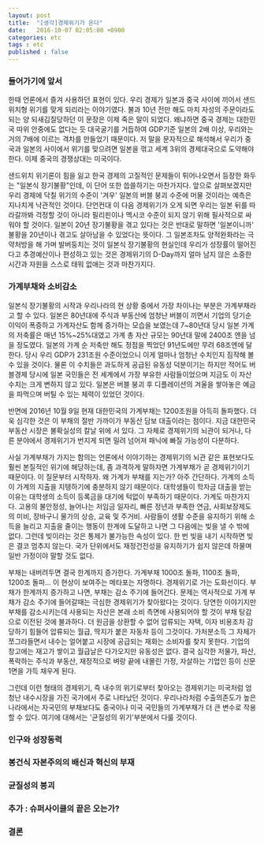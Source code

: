 ```yaml
---
layout: post
title:  "[생각]경제위기가 온다"
date:   2016-10-07 02:05:00 +0900
categories: etc
tags : etc
published : false
---
```

### 들어가기에 앞서

한때 언론에서 즐겨 사용하던 표현이 있다. 우리 경제가 일본과 중국 사이에 끼어서 샌드위치형 위기를 맞게 되리라는 이야기였다. 불과 10년 전만 해도 마치 자성의 주문이라도 되는 양 되새김질당하던 이 문장은 이제 죽은 말이 되었다. 왜냐하면 중국 경제는 대한민국 따위 안중에도 없다는 듯 대국굴기를 거듭하여 GDP기준 일본의 2배 이상, 우리와는 거의 7배에 이르는 격차를 만들었기 때문이다. 저 말을 문자적으로 해석해서 우리가 중국과 일본의 사이에서 위기를 맞으려면 일본을 꺾고 세계 3위의 경제대국으로 도약해야 한다. 이제 중국의 경쟁상대는 미국이다.

샌드위치 위기론이 힘을 잃고 한국 경제의 고질적인 문제들이 튀어나오면서 등장한 화두는 "일본식 장기불황"인데, 이 단어 또한 씁쓸하기는 마찬가지다. 앞으로 살펴보겠지만 우리 경제에 닥칠 위기의 수준이 '겨우' 일본의 버블 붕괴 수준에 머물 것이라는 예측은 지나치게 낙관적인 것이다. 단언컨대 이 다음 경제위기가 오게 되면 우리는 일본 뒤를 따라갈까봐 걱정할 것이 아니라 필리핀이나 멕시코 수준이 되지 않기 위해 필사적으로 싸워야 할 것이다. 일본이 20년 장기불황을 겪고 있다는 것은 반대로 말하면 '일본이니까' 불황을 20년이나 겪고도 살아남을 수 있었다는 뜻이다. 그 일본조차도 양적완화라는 극약처방을 해 가며 발버둥치는 것이 일본식 장기불황의 현실인데 우리가 성장률이 떨어진다고 추경예산이나 편성하고 있는 것은 경제위기의 D-Day까지 얼마 남지 않은 소중한 시간과 자원을 스스로 태워 없애는 것과 마찬가지다.

### 가계부채와 소비감소

일본식 장기불황의 시작과 우리나라의 현 상황 중에서 가장 차이나는 부분은 가계부채라고 할 수 있다. 일본은 80년대에 주식과 부동산에 엄청난 버블이 끼면서 기업의 당기순이익이 폭증하고 가계자산도 함께 증가하는 모습을 보였는데 7~80년대 당시 일본 가계의 저축률은 매년 15%~25%대였고 가계 총 자산 규모는 90년대 말에 2400조 엔을 넘을 정도였다. 일본의 가계 순 저축만 해도 정점을 찍었던 91년도에만 무려 68조엔에 달한다. 당시 우리 GDP가 231조원 수준이었으니 이게 얼마나 엄청난 수치인지 짐작해 볼 수 있을 것이다. 물론 이 수치들은 과도하게 공급된 유동성 덕분이기는 하지만 적어도 버블경제 당시에 일본 국민들은 전 세계에서 가장 부유한 사람들이었으며 지금도 이 자산 수치는 크게 변하지 않고 있다. 일본은 버블 붕괴 후 디플레이션의 겨울을 쌓아놓은 예금을 파먹으며 버틸 수 있는 체력이 있었던 것이다.

반면에 2016년 10월 9일 현재 대한민국의 가계부채는 1200조원을 아득히 돌파했다. 더욱 심각한 것은 이 부채의 절반 가까이가 부동산 담보 대출이라는 점이다. 지금 대한민국 부동산 시장은 불확실성의 칼날 위에 서 있다. 그 자체로 경제위기의 뇌관이 되거나, 다른 분야에서 경제위기가 번지게 되면 밀려 넘어져 패닉에 빠질 가능성이 다분하다.  

사실 가계부채가 가지는 함의는 언론에서 이야기하는 경제위기의 뇌관 같은 표현보다도 훨씬 본질적인 위기에 해당하는데, 좀 과격하게 말하자면 가계부채가 곧 경제위기이기 때문이다. 이 질문부터 시작하자. 왜 가계가 부채를 지는가? 아주 간단하다. 가계의 소득이 가계의 지출을 지탱하기에 충분하지 않기 때문이다. 대학생들이 학자금 대출을 받는 이유는 대학생의 소득이 등록금을 대기에 턱없이 부족하기 때문이다. 가계도 마찬가지다. 고용의 불안정성, 늘어나는 저임금 일자리, 빠른 정년과 부족한 연금, 사회보장제도의 미비, 장바구니 물가의 상승, 교육 및 주거비. 사람들이 생활 수준을 유지하기 위해 소득을 늘리고 지출을 줄이는 행동이 한계에 도달하고 나면 그 다음에는 빚을 낼 수 밖에 없다. 그런데 빚이라는 것은 통제가 불가능한 속성이 있다. 한 번 빚을 내기 시작하면 빚은 결코 멈추지 않는다. 국가 단위에서도 재정건전성을 유지하기가 쉽지 않은데 하물며 일반 가정이야 말할 것도 없다.

부채는 내버려두면 결국 한계까지 증가한다. 가계부채 1000조 돌파, 1100조 돌파, 1200조 돌파... 이 현상이 보여주는 메타포는 자명하다. 경제위기로 가는 도화선이다. 부채가 한계까지 증가하고 나면, 부채는 감소 주기에 들어간다. 문제는 역사적으로 가계 부채가 감소 주기에 들어갈때는 극심한 경제위기가 찾아왔다는 것이다. 당연한 이야기지만 부채를 감소시키는데 사용되는 자산은 본래 소비 측면에 사용되어야 할 것이 부채 탕감으로 이전된 것에 불과하다. 더 원금을 상환할 수 없어 압류되는 자택, 이자 비용조차 감당하기 힘들어 압류되는 월급, 딱지가 붙은 자동차 등이 그것이다. 가처분소득 그 자체가 쪼그라들면서 내수는 얼어붙고 시장에 공급되는 재화는 소비자를 찾지 못한다. 기업의 창고에는 재고가 쌓이고 월급날은 다가오지만 유동성은 없다. 결국 심각한 저물가, 파산, 폭락하는 주식과 부동산, 재정적으로 벼랑 끝에 내몰린 가정, 자살하는 기업인 등이 신문 1면을 가득 채우게 된다.

그런데 이런 형태의 경제위기, 즉 내수의 위기로부터 찾아오는 경제위기는 미국처럼 엄청난 내수시장을 가진 국가에서 주로 나타났던 것이다. 우리나라처럼 수출의존도가 높은 나라에서는 자국민의 부채보다도 중국이나 미국 국민들의 가계부채가 더 큰 변수로 작용할 수 있다. 여기에 대해서는 '균질성의 위기'부분에서 다룰 것이다.

### 인구와 성장동력

### 봉건식 자본주의의 배신과 혁신의 부재

### 균질성의 붕괴

### 추가 : 슈퍼사이클의 끝은 오는가?

### 결론

